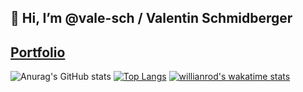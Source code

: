 ## 👋 Hi, I’m @vale-sch / Valentin Schmidberger
##  [Portfolio](https://vale-sch.github.io/ValentinSchmidberger/ "Portfolio")
<!--START_SECTION:waka-->
<!--END_SECTION:waka-->

![Anurag's GitHub stats](https://github-readme-stats.vercel.app/api?username=vale-sch&show_icons=true&theme=transparent)
[![Top Langs](https://github-readme-stats.vercel.app/api/top-langs/?username=vale-sch&layout=compact)](https://github.com/anuraghazra/github-readme-stats)
[![willianrod's wakatime stats](https://github-readme-stats.vercel.app/api/wakatime?username=ValentinSchmidberger)](https://github.com/anuraghazra/github-readme-stats)

